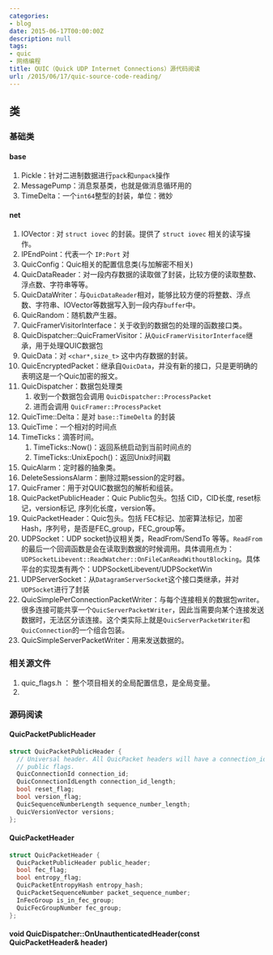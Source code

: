 ```yaml
---
categories:
- blog
date: 2015-06-17T00:00:00Z
description: null
tags:
- quic
- 网络编程
title: QUIC（Quick UDP Internet Connections）源代码阅读
url: /2015/06/17/quic-source-code-reading/
---
```


## 类

### 基础类

#### base

1. Pickle：针对二进制数据进行`pack`和`unpack`操作
2. MessagePump：消息泵基类，也就是做消息循环用的
3. TimeDelta：一个`int64`整型的封装，单位：微妙


#### net

1. IOVector : 对 `struct iovec` 的封装。提供了 `struct iovec` 相关的读写操作。
2. IPEndPoint：代表一个 `IP:Port` 对
3. QuicConfig：Quic相关的配置信息类(与加解密不相关)
2. QuicDataReader：对一段内存数据的读取做了封装，比较方便的读取整数、浮点数、字符串等等。
3. QuicDataWriter：与`QuicDataReader`相对，能够比较方便的将整数、浮点数、字符串、IOVector等数据写入到一段内存`buffer`中。
4. QuicRandom：随机数产生器。
5. QuicFramerVisitorInterface：关于收到的数据包的处理的函数接口类。
6. QuicDispatcher::QuicFramerVisitor：从`QuicFramerVisitorInterface`继承，用于处理QUIC数据包
6. QuicData：对 `<char*,size_t>` 这中内存数据的封装。
7. QuicEncryptedPacket：继承自`QuicData`，并没有新的接口，只是更明确的表明这是一个Quic加密的报文。
8. QuicDispatcher：数据包处理类
	1. 收到一个数据包会调用 `QuicDispatcher::ProcessPacket`
	2. 进而会调用 `QuicFramer::ProcessPacket`
9. QuicTime::Delta：是对 `base::TimeDelta` 的封装
10. QuicTime：一个相对的时间点
11. TimeTicks：滴答时间。
	1. TimeTicks::Now()：返回系统启动到当前时间点的
	2. TimeTicks::UnixEpoch()：返回Unix时间戳
12. QuicAlarm：定时器的抽象类。
13. DeleteSessionsAlarm：删除过期session的定时器。
14. QuicFramer：用于对QUIC数据包的解析和组装。
15. QuicPacketPublicHeader：Quic Public包头。包括 CID，CID长度, reset标记，version标记, 序列化长度，version等。
16. QuicPacketHeader：Quic包头。包括 FEC标记、加密算法标记，加密Hash，序列号，是否是FEC_group，FEC_group等。
17. UDPSocket：UDP socket协议相关类，ReadFrom/SendTo 等等。`ReadFrom`的最后一个回调函数是会在读取到数据的时候调用。具体调用点为：`UDPSocketLibevent::ReadWatcher::OnFileCanReadWithoutBlocking`。具体平台的实现类有两个：UDPSocketLibevent/UDPSocketWin
18. UDPServerSocket：从`DatagramServerSocket`这个接口类继承，并对`UDPSocket`进行了封装
18. QuicSimplePerConnectionPacketWriter：与每个连接相关的数据包writer。很多连接可能共享一个`QuicServerPacketWriter`，因此当需要向某个连接发送数据时，无法区分该连接。这个类实际上就是`QuicServerPacketWriter`和`QuicConnection`的一个组合包装。
19. QuicSimpleServerPacketWriter：用来发送数据的。

### 相关源文件

1. quic_flags.h ： 整个项目相关的全局配置信息，是全局变量。
2. 

### 源码阅读

#### QuicPacketPublicHeader

```c
struct QuicPacketPublicHeader {
  // Universal header. All QuicPacket headers will have a connection_id and
  // public flags.
  QuicConnectionId connection_id;
  QuicConnectionIdLength connection_id_length;
  bool reset_flag;
  bool version_flag;
  QuicSequenceNumberLength sequence_number_length;
  QuicVersionVector versions;
};
```

#### QuicPacketHeader

```c
struct QuicPacketHeader {
  QuicPacketPublicHeader public_header;
  bool fec_flag;
  bool entropy_flag;
  QuicPacketEntropyHash entropy_hash;
  QuicPacketSequenceNumber packet_sequence_number;
  InFecGroup is_in_fec_group;
  QuicFecGroupNumber fec_group;
};
```

#### void QuicDispatcher::OnUnauthenticatedHeader(const QuicPacketHeader& header)

